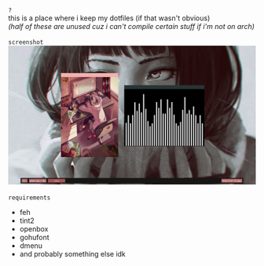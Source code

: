 `?`  
this is a place where i keep my dotfiles (if that wasn't obvious)  
*(half of these are unused cuz i can't compile certain stuff if i'm not on arch)*  
  
  
`screenshot`  
![ob](https://raw.githubusercontent.com/buyBread/dots/master/screenshots/2018-05-19-192316_1366x768_scrot.png)  
  
  
`requirements`  
* feh
* tint2
* openbox
* gohufont
* dmenu
* and probably something else idk
